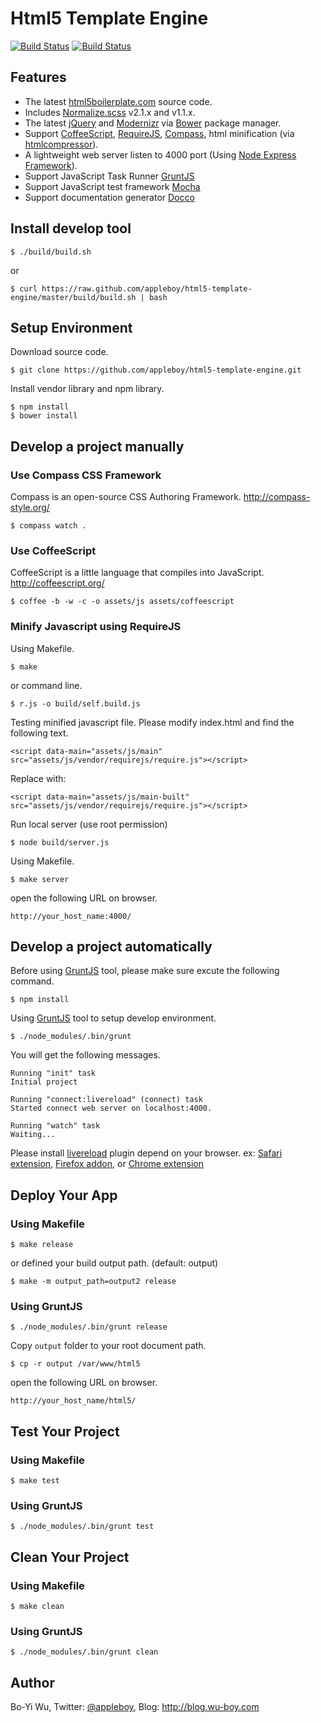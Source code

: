 # Html5 Template Engine
[![Build Status](https://travis-ci.org/appleboy/html5-template-engine.png)](http://travis-ci.org/appleboy/html5-template-engine) [![Build Status](https://drone.io/github.com/appleboy/html5-template-engine/status.png)](https://drone.io/github.com/appleboy/html5-template-engine/latest)

## Features

* The latest [html5boilerplate.com](http://html5boilerplate.com/) source code.
* Includes [Normalize.scss](https://github.com/appleboy/normalize.scss) v2.1.x and v1.1.x.
* The latest [jQuery](http://jquery.com/) and [Modernizr](http://modernizr.com/) via [Bower](http://bower.io/) package manager.
* Support [CoffeeScript](http://coffeescript.org/), [RequireJS](http://requirejs.org/), [Compass](http://compass-style.org/), html minification (via [htmlcompressor](http://code.google.com/p/htmlcompressor/)).
* A lightweight web server listen to 4000 port (Using [Node Express Framework](http://expressjs.com/)).
* Support JavaScript Task Runner [GruntJS](http://gruntjs.com/)
* Support JavaScript test framework [Mocha](http://visionmedia.github.io/mocha/)
* Support documentation generator [Docco](http://jashkenas.github.io/docco/)

## Install develop tool

    $ ./build/build.sh

or

    $ curl https://raw.github.com/appleboy/html5-template-engine/master/build/build.sh | bash

## Setup Environment

Download source code.

    $ git clone https://github.com/appleboy/html5-template-engine.git

Install vendor library and npm library.

    $ npm install
    $ bower install

## Develop a project manually

### Use Compass CSS Framework

Compass is an open-source CSS Authoring Framework. http://compass-style.org/

    $ compass watch .

### Use CoffeeScript

CoffeeScript is a little language that compiles into JavaScript. http://coffeescript.org/

    $ coffee -b -w -c -o assets/js assets/coffeescript

### Minify Javascript using RequireJS

Using Makefile.

    $ make

or command line.

    $ r.js -o build/self.build.js

Testing minified javascript file. Please modify index.html and find the following text.

```
<script data-main="assets/js/main" src="assets/js/vendor/requirejs/require.js"></script>
```

Replace with:

```
<script data-main="assets/js/main-built" src="assets/js/vendor/requirejs/require.js"></script>
```

Run local server (use root permission)

    $ node build/server.js

Using Makefile.

    $ make server

open the following URL on browser.

```
http://your_host_name:4000/
```

## Develop a project automatically

Before using [GruntJS](http://gruntjs.com/) tool, please make sure excute the following command.

    $ npm install

Using [GruntJS](http://gruntjs.com/) tool to setup develop environment.

    $ ./node_modules/.bin/grunt

You will get the following messages.

```
Running "init" task
Initial project

Running "connect:livereload" (connect) task
Started connect web server on localhost:4000.

Running "watch" task
Waiting...
```
Please install [livereload](http://livereload.com/) plugin depend on your browser. ex: [Safari extension](http://download.livereload.com/2.0.9/LiveReload-2.0.9.safariextz), [Firefox addon](http://download.livereload.com/2.0.8/LiveReload-2.0.8.xpi), or [Chrome extension](https://chrome.google.com/webstore/detail/livereload/jnihajbhpnppcggbcgedagnkighmdlei)

## Deploy Your App

### Using Makefile

    $ make release

or defined your build output path. (default: output)

    $ make -m output_path=output2 release

### Using GruntJS

    $ ./node_modules/.bin/grunt release

Copy ``output`` folder to your root document path.

    $ cp -r output /var/www/html5

open the following URL on browser.

```
http://your_host_name/html5/
```

## Test Your Project

### Using Makefile

    $ make test

### Using GruntJS

    $ ./node_modules/.bin/grunt test

## Clean Your Project

### Using Makefile

    $ make clean

### Using GruntJS

    $ ./node_modules/.bin/grunt clean

## Author

Bo-Yi Wu, Twitter: [@appleboy](http://twitter.com/appleboy "Twitter"), Blog: http://blog.wu-boy.com
